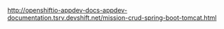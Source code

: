 http://openshiftio-appdev-docs-appdev-documentation.tsrv.devshift.net/mission-crud-spring-boot-tomcat.html
